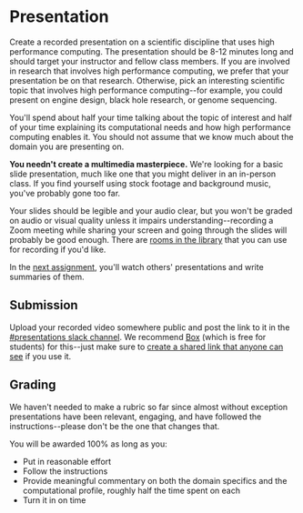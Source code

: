 ---
---

# Presentation

Create a recorded presentation on a scientific discipline that uses high performance computing. The presentation should be 8-12 minutes long and should target your instructor and fellow class members. If you are involved in research that involves high performance computing, we prefer that your presentation be on that research. Otherwise, pick an interesting scientific topic that involves high performance computing--for example, you could present on engine design, black hole research, or genome sequencing.

You'll spend about half your time talking about the topic of interest and half of your time explaining its computational needs and how high performance computing enables it. You should not assume that we know much about the domain you are presenting on.

**You needn't create a multimedia masterpiece.** We're looking for a basic slide presentation, much like one that you might deliver in an in-person class. If you find yourself using stock footage and background music, you've probably gone too far.

Your slides should be legible and your audio clear, but you won't be graded on audio or visual quality unless it impairs understanding--recording a Zoom meeting while sharing your screen and going through the slides will probably be good enough. There are [rooms in the library](https://lib.byu.edu/services/sound-recording-studio/) that you can use for recording if you'd like.

In the [next assignment](presentation-summaries.md), you'll watch others' presentations and write summaries of them.



## Submission

Upload your recorded video somewhere public and post the link to it in the [#presentations slack channel](https://byu-sci-comp.slack.com/channels/presentations). We recommend [Box](https://box.byu.edu) (which is free for students) for this--just make sure to [create a shared link that anyone can see](https://support.box.com/hc/en-us/articles/360043697094-Creating-Shared-Links) if you use it.



## Grading

We haven't needed to make a rubric so far since almost without exception presentations have been relevant, engaging, and have followed the instructions--please don't be the one that changes that.

You will be awarded 100% as long as you:

-  Put in reasonable effort
-  Follow the instructions
-  Provide meaningful commentary on both the domain specifics and the computational profile, roughly half the time spent on each
-  Turn it in on time
